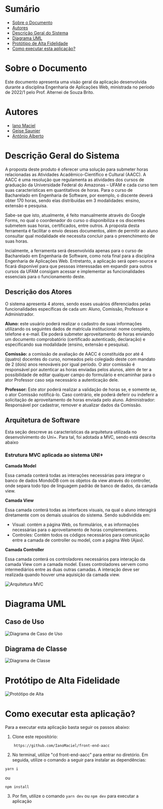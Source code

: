 # Sumário
- [Sobre o Documento](https://github.com/IanoMaciel/front-end-aacc#sobre-o-documento)
- [Autores](https://github.com/IanoMaciel/front-end-aacc#autores)
- [Descrição Geral do Sistema](https://github.com/IanoMaciel/front-end-aacc#descri%C3%A7%C3%A3o-geral-do-sistema)
- [Diagrama UML](https://github.com/IanoMaciel/front-end-aacc#diagrama-uml)
- [Protótipo de Alta Fidelidade](https://github.com/IanoMaciel/front-end-aacc#prot%C3%B3tipo-de-alta-fidelidade)
- [Como executar esta aplicação?](https://github.com/IanoMaciel/front-end-aacc#como-executar-esta-aplica%C3%A7%C3%A3o)

# Sobre o Documento
Este documento apresenta uma visão geral da aplicação desenvolvida durante a disciplina Engenharia de Aplicações Web, ministrada no período de 2022/1 pelo Prof. Alternei de Souza Brito.

# Autores
- [Iano Maciel](https://github.com/IanoMaciel)
- [Geise Saunier](https://github.com/GeiseSaunier)
- [Antônio Alberto](https://github.com/antonioalberto-dev)

# Descrição Geral do Sistema
A proposta deste produto é oferecer uma solução para submeter horas relacionadas as Atividades Acadêmico-Científico e Cultural (AACC). A AACC é uma resolução que regulamenta as atividades dos cursos de graduação da Universidade Federal do Amazonas – UFAM e cada curso tem suas características em quantitativos de horas. Para o curso de Bacharelado em Engenharia de Software, por exemplo, o discente deverá obter 170 horas, sendo elas distribuídas em 3 modalidades: ensino, extensão e pesquisa. 

Sabe-se que isto, atualmente, é feito manualmente através do Google Forms, no qual o coordenador do curso o disponibiliza e os discentes submetem suas horas, certificados, entre outros. A proposta desta ferramenta é facilitar o envio desses documentos, além de permitir ao aluno consultar qual modalidade ele necessita concluir para o preenchimento de suas horas. 

Incialmente, a ferramenta será desenvolvida apenas para o curso de Bacharelado em Engenharia de Software, como nota final para a disciplina Engenharia de Aplicações Web. Entretanto, a aplicação será open-source e ficará disponível para que pessoas interessadas em expandir para outros cursos da UFAM consigam acessar e implementar as funcionalidades essenciais para o funcionamento deste.

## Descrição dos Atores

O sistema apresenta 4 atores, sendo esses usuários diferenciados pelas funcionalidades específicas de cada um: Aluno, Comissão, Professor e Administrador. 

**Aluno:** este usuário poderá realizar o cadastro de suas informações utilizando os seguintes dados de matrícula institucional: nome completo, telefone e e-mail. Ele poderá submeter aproveitamento de horas enviando um documento comprobatório (certificado autenticado, declaração) e especificando sua modalidade (ensino, extensão e pesquisa).

**Comissão:** a comissão de avaliação de AACC é constituída por até 4 (quatro) docentes do curso, nomeados pelo colegiado deste com mandato de 2 (dois) anos renováveis por igual período. O ator comissão é responsável por autenticar as horas enviadas pelos alunos, além de ter a possibilidade de editar qualquer campo do formulário e encaminhar para o ator Professor caso seja necessário a autenticação dele. 

**Professor:**  Este ator poderá realizar a validação de horas se, e somente se, o ator Comissão notificá-lo. Caso contrário, ele poderá deferir ou indeferir a solicitação de aproveitamento de horas enviada pelo aluno.
Administrador: Responsável por cadastrar, remover e atualizar dados da Comissão.

## Arquitetura de Software
Esta seção descreve as características da arquitetura utilizada no desenvolvimento do Uni+. Para tal, foi adotada a MVC, sendo está descrita abaixo

### Estrutura MVC aplicada ao sistema UNI+

**Camada Model**

Essa camada conterá todas as interações necessárias para integrar o banco de dados MondoDB com os objetos da view através do controller, onde separa todo tipo de  linguagem padrão de banco de dados, da camada view. 

**Camada View**

Essa camada conterá todas as interfaces visuais, na qual o aluno interagirá diretamente com os demais usuários do sistema. Sendo subdividida em:  
- Visual: contém a página Web, os formulários, e as informações necessárias para o aproveitamento de horas complementares.
- Controles: Contém todos os códigos necessários para comunicação entre a camada de controller ou model, com a página Web (Ajax).

**Camada Controller**

Essa camada conterá os controladores necessários para interação da camada View com a camada model. Esses controladores servem como intermediários entre as duas outras camadas. A interação deve ser realizada quando houver uma aquisição da camada view.

![Arquitetura MVC]('./../public/assets/arquitetura.jpg)

# Diagrama UML
## Caso de Uso
![Diagrama de Caso de Uso]('./../public/assets/UseCase.jpg)

## Diagrama de Classe
![Diagrama de Classe]('./../public/assets/ClassDiagram.png)

# Protótipo de Alta Fidelidade
![Protótipo de Alta]('./../public/assets/prototype.png)

# Como executar esta aplicação?
Para a executar esta aplicação basta seguir os passos abaixo:

1. Clone este repositório:

```
    https://github.com/IanoMaciel/front-end-aacc
```

2. No terminal, utilize "cd front-end-aacc" para entrar no diretório. Em seguida, utilize o comando a seguir para instalar as dependências:


```
yarn i
```
ou

```
npm install
```

3. Por fim, utilize o comando ```yarn dev``` ou ```npm dev``` para executar a aplicação
